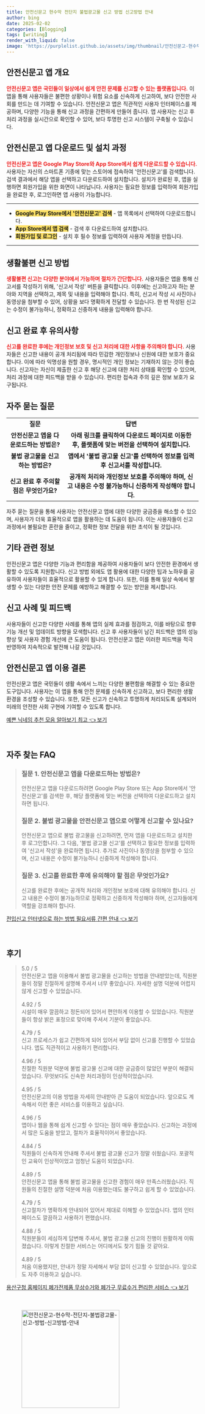 ```yaml
---
title: 안전신문고 현수막 전단지 불법광고물 신고 방법 신고방법 안내
author: bing
date: 2025-02-02
categories: [Blogging]
tags: [writing]
render_with_liquid: false
image: 'https://purplelist.github.io/assets/img/thumbnail/안전신문고-현수막-전단지-불법광고물-신고-방법-신고방법-안내.webp'
---
```



<h2 id='안전신문고_앱_개요'>안전신문고 앱 개요</h2>

<p><b><span style="color: #ee2323;">안전신문고 앱은 국민들이 일상에서 쉽게 안전 문제를 신고할 수 있는 플랫폼입니다.</span></b> 이 앱을 통해 사용자들은 불편한 상황이나 위험 요소를 신속하게 신고하여, 보다 안전한 사회를 만드는 데 기여할 수 있습니다. 안전신문고 앱은 직관적인 사용자 인터페이스를 제공하며, 다양한 기능을 통해 신고 과정을 간편하게 만들어 줍니다. 앱 사용자는 신고 후 처리 과정을 실시간으로 확인할 수 있어, 보다 투명한 신고 시스템이 구축될 수 있습니다.</p>

<h2 id='앱_다운로드_및_설치_과정'>안전신문고 앱 다운로드 및 설치 과정</h2>

<p><b><span style="color: #ee2323;">안전신문고 앱은 Google Play Store와 App Store에서 쉽게 다운로드할 수 있습니다.</span></b> 사용자는 자신의 스마트폰 기종에 맞는 스토어에 접속하여 '안전신문고'를 검색합니다. 검색 결과에서 해당 앱을 선택하고 다운로드하여 설치합니다. 설치가 완료된 후, 앱을 실행하면 회원가입을 위한 화면이 나타납니다. 사용자는 필요한 정보를 입력하여 회원가입을 완료한 후, 로그인하면 앱 사용이 가능합니다.</p>

<hr />

<ul>
    <li><b><span style="background-color: #ffe066;">Google Play Store에서 '안전신문고' 검색</span></b> - 앱 목록에서 선택하여 다운로드합니다.</li>
    <li><b><span style="background-color: #ffe066;">App Store에서 앱 검색</span></b> - 검색 후 다운로드하여 설치합니다.</li>
    <li><b><span style="background-color: #ffe066;">회원가입 및 로그인</span></b> - 설치 후 필수 정보를 입력하여 사용자 계정을 만듭니다.</li>
</ul>

<hr />

<h2 id='생활불편_신고_방법'>생활불편 신고 방법</h2>

<p><b><span style="color: #ee2323;">생활불편 신고는 다양한 분야에서 가능하며 절차가 간단합니다.</span></b> 사용자들은 앱을 통해 신고서를 작성하기 위해, '신고서 작성' 버튼을 클릭합니다. 이후에는 신고하고자 하는 분야와 지역을 선택하고, 제목 및 내용을 입력해야 합니다. 특히, 신고서 작성 시 사진이나 동영상을 첨부할 수 있어, 상황을 보다 명확하게 전달할 수 있습니다. 한 번 작성된 신고는 수정이 불가능하니, 정확하고 신중하게 내용을 입력해야 합니다.</p>

<h2 id='신고_완료_후_유의사항'>신고 완료 후 유의사항</h2>

<p><b><span style="color: #ee2323;">신고를 완료한 후에는 개인정보 보호 및 신고 처리에 대한 사항을 주의해야 합니다.</span></b> 사용자들은 신고한 내용이 공개 처리됨에 따라 민감한 개인정보나 신원에 대한 보호가 중요합니다. 이에 따라 익명성을 원할 경우, 명시적인 개인 정보는 기재하지 않는 것이 좋습니다. 신고자는 자신이 제출한 신고 후 해당 신고에 대한 처리 상태를 확인할 수 있으며, 처리 과정에 대한 피드백을 받을 수 있습니다. 편리한 접속과 주의 깊은 정보 보호가 요구됩니다.</p>

<h2 id='자주_묻는_질문'>자주 묻는 질문</h2>

<table>
    <tr>
        <td style="text-align: center; height: 17px;"><b>질문</b></td>
        <td style="text-align: center; height: 17px;"><b>답변</b></td>
    </tr>
    <tr>
        <td style="text-align: center; height: 17px;"><b>안전신문고 앱을 다운로드하는 방법은?</b></td>
        <td style="text-align: center; height: 17px;"><b>아래 링크를 클릭하여 다운로드 페이지로 이동한 후, 플랫폼에 맞는 버전을 선택하여 설치합니다.</b></td>
    </tr>
    <tr>
        <td style="text-align: center; height: 17px;"><b>불법 광고물을 신고하는 방법은?</b></td>
        <td style="text-align: center; height: 17px;"><b>앱에서 '불법 광고물 신고'를 선택하여 정보를 입력 후 신고서를 작성합니다.</b></td>
    </tr>
    <tr>
        <td style="text-align: center; height: 17px;"><b>신고 완료 후 주의할 점은 무엇인가요?</b></td>
        <td style="text-align: center; height: 17px;"><b>공개적 처리와 개인정보 보호를 주의해야 하며, 신고 내용은 수정 불가능하니 신중하게 작성해야 합니다.</b></td>
    </tr>
</table>

<p>자주 묻는 질문을 통해 사용자는 안전신문고 앱에 대한 다양한 궁금증을 해소할 수 있으며, 사용자가 더욱 효율적으로 앱을 활용하는 데 도움이 됩니다. 이는 사용자들이 신고 과정에서 불필요한 혼란을 줄이고, 정확한 정보 전달을 위한 초석이 될 것입니다.</p>

<h2 id='기타_관련_정보'>기타 관련 정보</h2>

<p>안전신문고 앱은 다양한 기능과 편리함을 제공하여 사용자들이 보다 안전한 환경에서 생활할 수 있도록 지원합니다. 신고 방법 외에도 앱 활용에 대한 다양한 팁과 노하우를 공유하여 사용자들이 효율적으로 활용할 수 있게 합니다. 또한, 이를 통해 일상 속에서 발생할 수 있는 다양한 안전 문제를 예방하고 해결할 수 있는 방안을 제시합니다.</p>

<h2 id='신고_사례_및_피드백'>신고 사례 및 피드백</h2>

<p>사용자들이 신고한 다양한 사례를 통해 앱의 실제 효과를 점검하고, 이를 바탕으로 향후 기능 개선 및 업데이트 방향을 모색합니다. 신고 후 사용자들이 남긴 피드백은 앱의 성능 향상 및 사용자 경험 개선에 큰 도움이 됩니다. 안전신문고 앱은 이러한 피드백을 적극 반영하여 지속적으로 발전해 나갈 것입니다.</p>

<h2 id='안전신문고_앱_이용_결론'>안전신문고 앱 이용 결론</h2>

<p>안전신문고 앱은 국민들이 생활 속에서 느끼는 다양한 불편함을 해결할 수 있는 중요한 도구입니다. 사용자는 이 앱을 통해 안전 문제를 신속하게 신고하고, 보다 편리한 생활 환경을 조성할 수 있습니다. 또한, 모든 신고가 신속하고 투명하게 처리되도록 설계되어 미래의 안전한 사회 구현에 기여할 수 있도록 합니다.</p>


<p><a class="click-button" title="예쁜 닉네임 추천 모음 알아보기 최고" href="https://purplelist.github.io/posts/%EC%98%88%EC%81%9C-%EB%8B%89%EB%84%A4%EC%9E%84-%EC%B6%94%EC%B2%9C-%EB%AA%A8%EC%9D%8C-%EC%95%8C%EC%95%84%EB%B3%B4%EA%B8%B0-%EC%B5%9C%EA%B3%A0/" rel="dofollow">예쁜 닉네임 추천 모음 알아보기 최고 👈 보기</a></p><br>
<h2 id='자주_찾는_FAQ'>자주 찾는 FAQ</h2>
<div itemscope="" itemtype="https://schema.org/FAQPage"> 
<blockquote> 
<div itemscope="" itemprop="mainEntity" itemtype="https://schema.org/Question"> 
<h3 itemprop="name">질문 1. 안전신문고 앱을 다운로드하는 방법은?</h3> 
<div itemscope="" itemprop="acceptedAnswer" itemtype="https://schema.org/Answer"> 
<span itemprop="text"> 
<p>안전신문고 앱을 다운로드하려면 Google Play Store 또는 App Store에서 '안전신문고'를 검색한 후, 해당 플랫폼에 맞는 버전을 선택하여 다운로드하고 설치하면 됩니다.</p> 
</span> 
</div> 
</div> 

<div itemscope="" itemprop="mainEntity" itemtype="https://schema.org/Question"> 
<h3 itemprop="name">질문 2. 불법 광고물을 안전신문고 앱으로 어떻게 신고할 수 있나요?</h3> 
<div itemscope="" itemprop="acceptedAnswer" itemtype="https://schema.org/Answer"> 
<span itemprop="text"> 
<p>안전신문고 앱으로 불법 광고물을 신고하려면, 먼저 앱을 다운로드하고 설치한 후 로그인합니다. 그 다음, '불법 광고물 신고'를 선택하고 필요한 정보를 입력하여 '신고서 작성'을 완료하면 됩니다. 추가로 사진이나 동영상을 첨부할 수 있으며, 신고 내용은 수정이 불가능하니 신중하게 작성해야 합니다.</p> 
</span> 
</div> 
</div> 

<div itemscope="" itemprop="mainEntity" itemtype="https://schema.org/Question"> 
<h3 itemprop="name">질문 3. 신고를 완료한 후에 유의해야 할 점은 무엇인가요?</h3> 
<div itemscope="" itemprop="acceptedAnswer" itemtype="https://schema.org/Answer"> 
<span itemprop="text"> 
<p>신고를 완료한 후에는 공개적 처리와 개인정보 보호에 대해 유의해야 합니다. 신고 내용은 수정이 불가능하므로 정확하고 신중하게 작성해야 하며, 신고자들에게 역할을 강조해야 합니다.</p> 
</span> 
</div> 
</div> 
</blockquote> 
</div>
<p><a class="click-button" title="전입신고 인터넷으로 하는 방법 필요서류 간편 안내" href="https://purplelist.github.io/posts/%EC%A0%84%EC%9E%85%EC%8B%A0%EA%B3%A0-%EC%9D%B8%ED%84%B0%EB%84%B7%EC%9C%BC%EB%A1%9C-%ED%95%98%EB%8A%94-%EB%B0%A9%EB%B2%95-%ED%95%84%EC%9A%94%EC%84%9C%EB%A5%98-%EA%B0%84%ED%8E%B8-%EC%95%88%EB%82%B4/" rel="dofollow">전입신고 인터넷으로 하는 방법 필요서류 간편 안내 👈 보기</a></p><br>
<h2 id='후기'>후기</h2>
<div itemscope itemtype="https://schema.org/Product">
  <blockquote>
  <div itemprop="review" itemscope itemtype="https://schema.org/Review">
      <div itemprop="reviewRating" itemscope itemtype="https://schema.org/Rating"> <span itemprop="ratingValue">5.0</span> / <span itemprop="bestRating">5</span> </div>
      <span itemprop="reviewBody">안전신문고 앱을 이용해서 불법 광고물을 신고하는 방법을 안내받았는데, 직원분들이 정말 친절하게 설명해 주셔서 너무 좋았습니다. 자세한 설명 덕분에 어렵지 않게 신고할 수 있었습니다.</span>
  </div>
  <br>
  <div itemprop="review" itemscope itemtype="https://schema.org/Review">
      <div itemprop="reviewRating" itemscope itemtype="https://schema.org/Rating"> <span itemprop="ratingValue">4.92</span> / <span itemprop="bestRating">5</span> </div>
      <span itemprop="reviewBody">시설이 매우 깔끔하고 정돈되어 있어서 편안하게 이용할 수 있었습니다. 직원분들이 항상 밝은 표정으로 맞이해 주셔서 기분이 좋았습니다.</span>
  </div>
  <br>
  <div itemprop="review" itemscope itemtype="https://schema.org/Review">
      <div itemprop="reviewRating" itemscope itemtype="https://schema.org/Rating"> <span itemprop="ratingValue">4.79</span> / <span itemprop="bestRating">5</span> </div>
      <span itemprop="reviewBody">신고 프로세스가 쉽고 간편하게 되어 있어서 부담 없이 신고를 진행할 수 있었습니다. 앱도 직관적이고 사용하기 편리합니다.</span>
  </div>
  <br>
  <div itemprop="review" itemscope itemtype="https://schema.org/Review">
      <div itemprop="reviewRating" itemscope itemtype="https://schema.org/Rating"> <span itemprop="ratingValue">4.96</span> / <span itemprop="bestRating">5</span> </div>
      <span itemprop="reviewBody">친절한 직원분 덕분에 불법 광고물 신고에 대한 궁금증이 많았던 부분이 해결되었습니다. 무엇보다도 신속한 처리과정이 인상적이었습니다.</span>
  </div>
  <br>
  <div itemprop="review" itemscope itemtype="https://schema.org/Review">
      <div itemprop="reviewRating" itemscope itemtype="https://schema.org/Rating"> <span itemprop="ratingValue">4.95</span> / <span itemprop="bestRating">5</span> </div>
      <span itemprop="reviewBody">안전신문고의 이용 방법을 자세히 안내받아 큰 도움이 되었습니다. 앞으로도 계속해서 이런 좋은 서비스를 이용하고 싶습니다.</span>
  </div>
  <br>
  <div itemprop="review" itemscope itemtype="https://schema.org/Review">
      <div itemprop="reviewRating" itemscope itemtype="https://schema.org/Rating"> <span itemprop="ratingValue">4.96</span> / <span itemprop="bestRating">5</span> </div>
      <span itemprop="reviewBody">앱이나 웹을 통해 쉽게 신고할 수 있다는 점이 매우 좋았습니다. 신고하는 과정에서 많은 도움을 받았고, 절차가 효율적이어서 좋았습니다.</span>
  </div>
  <br>
  <div itemprop="review" itemscope itemtype="https://schema.org/Review">
      <div itemprop="reviewRating" itemscope itemtype="https://schema.org/Rating"> <span itemprop="ratingValue">4.84</span> / <span itemprop="bestRating">5</span> </div>
      <span itemprop="reviewBody">직원들이 신속하게 안내해 주셔서 불법 광고물 신고가 정말 쉬웠습니다. 포괄적인 교육이 인상적이었고 엄청난 도움이 되었습니다.</span>
  </div>
  <br>
  <div itemprop="review" itemscope itemtype="https://schema.org/Review">
      <div itemprop="reviewRating" itemscope itemtype="https://schema.org/Rating"> <span itemprop="ratingValue">4.89</span> / <span itemprop="bestRating">5</span> </div>
      <span itemprop="reviewBody">안전신문고 앱을 통해 불법 광고물을 신고한 경험이 매우 만족스러웠습니다. 직원들의 친절한 설명 덕분에 처음 이용했는데도 불구하고 쉽게 할 수 있었습니다.</span>
  </div>
  <br>
  <div itemprop="review" itemscope itemtype="https://schema.org/Review">
      <div itemprop="reviewRating" itemscope itemtype="https://schema.org/Rating"> <span itemprop="ratingValue">4.79</span> / <span itemprop="bestRating">5</span> </div>
      <span itemprop="reviewBody">신고절차가 명확하게 안내되어 있어서 제대로 이해할 수 있었습니다. 앱의 인터페이스도 깔끔하고 사용하기 편했습니다.</span>
  </div>
  <br>
  <div itemprop="review" itemscope itemtype="https://schema.org/Review">
      <div itemprop="reviewRating" itemscope itemtype="https://schema.org/Rating"> <span itemprop="ratingValue">4.88</span> / <span itemprop="bestRating">5</span> </div>
      <span itemprop="reviewBody">직원분들이 세심하게 답변해 주셔서, 불법 광고물 신고의 진행이 원활하게 이뤄졌습니다. 이렇게 친절한 서비스는 어디에서도 찾기 힘들 것 같아요.</span>
  </div>
  <br>
  <div itemprop="review" itemscope itemtype="https://schema.org/Review">
      <div itemprop="reviewRating" itemscope itemtype="https://schema.org/Rating"> <span itemprop="ratingValue">4.89</span> / <span itemprop="bestRating">5</span> </div>
      <span itemprop="reviewBody">처음 이용했지만, 안내가 정말 자세해서 부담 없이 신고할 수 있었습니다. 앞으로도 자주 이용하고 싶습니다.</span>
  </div>
  </blockquote>
</div>
<p><a class="click-button" title="용산구청 홈페이지 폐가전제품 무상수거와 폐가구 무료수거 편리한 서비스" href="https://purplelist.github.io/posts/%EC%9A%A9%EC%82%B0%EA%B5%AC%EC%B2%AD-%ED%99%88%ED%8E%98%EC%9D%B4%EC%A7%80-%ED%8F%90%EA%B0%80%EC%A0%84%EC%A0%9C%ED%92%88-%EB%AC%B4%EC%83%81%EC%88%98%EA%B1%B0%EC%99%80-%ED%8F%90%EA%B0%80%EA%B5%AC-%EB%AC%B4%EB%A3%8C%EC%88%98%EA%B1%B0-%ED%8E%B8%EB%A6%AC%ED%95%9C-%EC%84%9C%EB%B9%84%EC%8A%A4/" rel="dofollow">용산구청 홈페이지 폐가전제품 무상수거와 폐가구 무료수거 편리한 서비스 👈 보기</a></p><br>
<figure class="image"><img src="https://purplelist.github.io/assets/img/thumbnail/안전신문고-현수막-전단지-불법광고물-신고-방법-신고방법-안내.webp" alt="안전신문고-현수막-전단지-불법광고물-신고-방법-신고방법-안내" width="256" height="256"></figure>